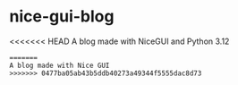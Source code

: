# nice-gui-blog
<<<<<<< HEAD
A blog made with NiceGUI and Python 3.12
```
=======
A blog made with Nice GUI
>>>>>>> 0477ba05ab43b5ddb40273a49344f5555dac8d73
